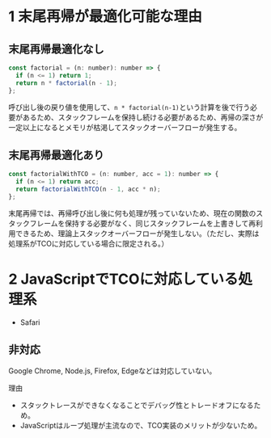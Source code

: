 # 1 末尾再帰が最適化可能な理由

## 末尾再帰最適化なし

```js
const factorial = (n: number): number => {
  if (n <= 1) return 1;
  return n * factorial(n - 1);
};
```

呼び出し後の戻り値を使用して、`n * factorial(n-1)`という計算を後で行う必要があるため、スタックフレームを保持し続ける必要があるため、再帰の深さが一定以上になるとメモリが枯渇してスタックオーバーフローが発生する。

## 末尾再帰最適化あり

```js
const factorialWithTCO = (n: number, acc = 1): number => {
  if (n <= 1) return acc;
  return factorialWithTCO(n - 1, acc * n);
};
```

末尾再帰では、再帰呼び出し後に何も処理が残っていないため、現在の関数のスタックフレームを保持する必要がなく、同じスタックフレームを上書きして再利用できるため、理論上スタックオーバーフローが発生しない。（ただし、実際は処理系がTCOに対応している場合に限定される。）

# 2 JavaScriptでTCOに対応している処理系

- Safari

## 非対応

Google Chrome, Node.js, Firefox, Edgeなどは対応していない。

理由

- スタックトレースができなくなることでデバッグ性とトレードオフになるため。
- JavaScriptはループ処理が主流なので、TCO実装のメリットが少ないため。
